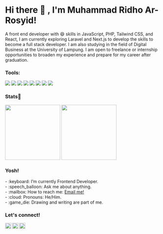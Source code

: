 

# <strong>Hi there :wave: , I'm Muhammad Ridho Ar-Rosyid!</strong>
A front end developer with 😄 skills in JavaScript, PHP, Tailwind CSS, and React, I am currently exploring Laravel and Next.js to develop the skills to become a full stack developer. I am also studying in the field of Digital Business at the University of Lampung. I am open to freelance or internship opportunities to broaden my experience and prepare for my career after graduation.
### <strong>Tools:</strong>
<p>
    <img src="https://img.shields.io/badge/Text%20Editor-Visual%20Studio%20Code-blue?&logo=visual%20studio%20code&logoColor=blue"/>
    <img src="https://img.shields.io/badge/Language-Javascript-yellow?logo=javascript" />
    <img src="https://img.shields.io/badge/Language-PHP-777BB4?logo=php" />
    <img src="https://img.shields.io/badge/css_framework-TailwindCSS-%2306B6D4?logo=tailwindcss" />
    <img src="https://img.shields.io/badge/css_framework-Bootstrap-%237952B3?logo=bootstrap" />
    <img src="https://img.shields.io/badge/framework-React-%2361DAFB?logo=react" />
    <img src="https://img.shields.io/badge/framework-Next.Js-%23000000?logo=nextdotjs" />
    <img src="https://img.shields.io/badge/framework-Laravel-%23FF2D20?logo=Laravel" />
</p>

### <strong>Stats💪</strong>
<p>
     <img height="180em" src="https://github-readme-stats-eight-theta.vercel.app/api?username=ridhoarrosyid&show_icons=true&theme=dark&include_all_commits=true&count_private=true"/>
  <img height="180em" src="https://github-readme-stats-eight-theta.vercel.app/api/top-langs/?username=ridhoarrosyid&layout=compact&langs_count=8&theme=dark"/>
</p>

### <strong>Yosh!</strong>
<p>
    - :keyboard: I’m currently Frontend Developer. </br>
    - :speech_balloon: Ask me about anything.</br>
    - :mailbox: How to reach me: <a href="mailto:muhammadridhoarrosyid@gmail.com">Email me!</a>  </br>
    - :cloud: Pronouns: He/Him. </br>
    - :game_die: Drawing and writing are part of me. </br>
<p>
 
### <strong>Let's connect!</strong>
<a href="https://twitter.com/ridho_arowwing">
  <img align="left" alt="Goo's Twitter" width="20px" src="https://simpleicons.now.sh/x/495f7e" />
</a>
<a href="https://www.instagram.com/ridhoo_arrosyid/?hl=en">
  <img align="left" alt="Goo's Instagram" width="20px" src="https://simpleicons.now.sh/instagram/495f7e" />
</a>
<a href="https://www.linkedin.com/in/muhammad-ridho-ar-rosyid/">
  <img align="left" alt="Goo's Blog" width="20px" src="https://upload.wikimedia.org/wikipedia/commons/0/01/LinkedIn_Logo.svg" />
</a>
